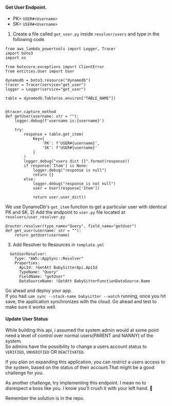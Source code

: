 #### Get User Endpoint.
- PK= `USER#<Username>`
- SK= `USER#<Username>`

1) Create a file called `get_user.py` inside `resolver/users` and type in the following code.
```
from aws_lambda_powertools import Logger, Tracer
import boto3
import os

from botocore.exceptions import ClientError
from entities.User import User

dynamodb = boto3.resource("dynamodb")
tracer = Tracer(service="get_user")
logger = Logger(service="get_user")

table = dynamodb.Table(os.environ["TABLE_NAME"])


@tracer.capture_method
def getUser(username: str = ""):
    logger.debug(f'username is:{username}')

    try:
        response = table.get_item(
            Key={
                'PK': f'USER#{username}',
                'SK': f'USER#{username}'
            }
        )
        logger.debug("users dict {}".format(response))
        if response['Item'] is None:
            logger.debug("response is null")
            return {}
        else:
            logger.debug("response is not null")
            user = User(response['Item'])

            return user.user_dict()

```
We use DynamoDb's `get_item` function to get a particular user with identical PK and SK.
2) Add the endpoint to `user.py` file located at `resolvers/user_resolver.py`

```
@router.resolver(type_name="Query", field_name="getUser")
def get_user(username: str = ""):
    return getUser(username)

```
3) Add Resolver to Resources in `template.yml`
```
  GetUserResolver:
    Type: "AWS::AppSync::Resolver"
    Properties:
      ApiId: !GetAtt BabySitterApi.ApiId
      TypeName: "Query"
      FieldName: "getUser"
      DataSourceName: !GetAtt BabySitterFunctionDataSource.Name

```
Go ahead and deploy your app.
<br />
If you had `sam sync --stack-name babysitter --watch` running, once you hit save, the application synchronizes with the cloud. 
Go ahead and test to make sure it works well.

#### Update User Status
While building this api, i assumed the system admin would at some point need a level of control over normal users(PARENT and NANNY) of the system.
<br />
So admins have the possibility to change a users account status to `VERIFIED`, `UNVERIFIED` OR `DEACTIVATED`.
<br />

If you plan on expanding this application, you can restrict a users access to the system,
based on the status of their account.That might be a good challenge for you.
<br />

As another challenge, try implementing this endpoint. I mean no to disrespect a boss like you.
I know you'll crush it with your left hand. 😤
<br />

Remember the solution is in the repo.

